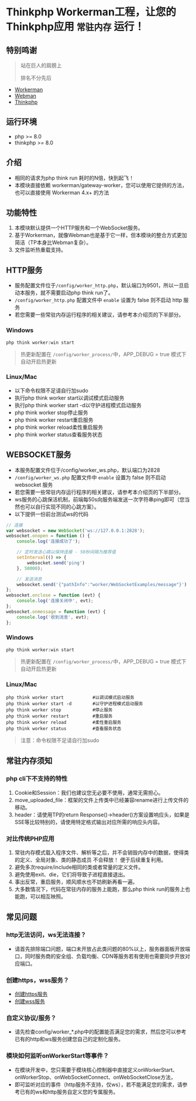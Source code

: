 # Thinkphp Workerman工程，让您的Thinkphp应用 `常驻内存` 运行！

## 特别鸣谢

> 站在巨人的肩膀上
>
> 排名不分先后

* [Workerman](https://www.workerman.net)
* [Webman](https://www.workerman.net/webman)
* [Thinkphp](https://www.thinkphp.cn)

## 运行环境

* php >= 8.0
* thinkphp >= 8.0

## 介绍

* 相同的请求为php think run 耗时的N倍，快到起飞！
* 本模块直接依赖 workerman/gateway-worker，您可以使用它提供的方法，也可以直接使用 Workerman 4.x+ 的方法

## 功能特性

1. 本模块默认提供一个HTTP服务和一个WebSocket服务。
2. 基于Workerman，就像Webman也是基于它一样，但本模块的整合方式更加简洁（TP本身比Webman复杂）。
3. 文件监听热重载支持。

## HTTP服务

* 服务配置文件位于`/config/worker_http.php`，默认端口为9501，所以一旦启动本服务，就不需要启动php think run了。
* `/config/worker_http.php` 配置文件中 `enable` 设置为 false 则不启动 http 服务
* 若您需要一些常驻内存运行程序的相关建议，请参考本介绍页的下半部分。

### Windows

```shell
php think worker:win start
```

> 热更新配置在 `/config/worker_process/`中，APP_DEBUG = true 模式下自动开启热更新

### Linux/Mac

* 以下命令权限不足请自行加sudo
* 执行php think worker start以调试模式启动服务
* 执行php think worker start -d以守护进程模式启动服务
* php think worker stop停止服务
* php think worker restart重启服务
* php think worker reload柔性重启服务
* php think worker status查看服务状态

## WEBSOCKET服务

* 本服务配置文件位于/config/worker_ws.php，默认端口为2828
* `/config/worker_ws.php` 配置文件中 `enable` 设置为 false 则不启动 websocket 服务
* 若您需要一些常驻内存运行程序的相关建议，请参考本介绍页的下半部分。
* ws服务的心跳保活机制，前端每50s向服务端发送一次字符串ping即可（您当然也可以自行实现不同的心跳方案）。
* 以下提供一份前台测试ws的代码

```javascript
// 连接
var websocket = new WebSocket('ws://127.0.0.1:2828');
websocket.onopen = function () {
    console.log('连接成功了');

    // 定时发送心跳以保持连接 - 50秒间隔为推荐值
    setInterval(() => {
        websocket.send('ping')
    }, 50000);

    // 发送消息
    websocket.send('{"pathInfo":"worker/WebSocketExamples/message"}')
};
websocket.onclose = function (evt) {
    console.log('连接关闭中', evt);
};
websocket.onmessage = function (evt) {
    console.log('收到消息', evt);
};
```

### Windows

```shell
php think worker:win start
```

> 热更新配置在 `/config/worker_process/`中，APP_DEBUG = true 模式下自动开启热更新

### Linux/Mac

```shell
php think worker start           #以调试模式启动服务
php think worker start -d        #以守护进程模式启动服务
php think worker stop            #停止服务
php think worker restart         #重启服务
php think worker reload          #柔性重启服务
php think worker status          #查看服务状态
```

> 注意：命令权限不足请自行加sudo

## 常驻内存须知

### php cli下不支持的特性

1. Cookie和Session：我们也建议您无必要不使用，通常无需担心。
2. move_uploaded_file：框架的文件上传类中已经兼容rename进行上传文件的移动。
3. header：请使用TP的return Response()->header()方案设置响应头，如果是SSE等比较特别的，请使用特定格式输出对应所需的响应头内容。

### 对比传统PHP应用

1. 常驻内存模式载入程序文件、解析等之后，并不会销毁内存中的数据，使得类的定义、全局对象、类的静态成员 不会释放！ 便于后续重复利用。
2. 避免多次require/include相同的类或者常量的定义文件。
3. 避免使用exit、die，它们将导致子进程直接退出。
4. 事出反常，重启服务，顺风顺水也不妨刷新再看一遍。
5. 大多数情况下，代码在常驻内存的服务上能跑，那么php think run的服务上也能跑，可以相互映照。

## 常见问题

### http无法访问，ws无法连接？

* 请首先排除端口问题，端口未开放占此类问题的80%以上，服务器面板开放端口，同时服务商的安全组、负载均衡、CDN等服务若有使用也需要同步开放对应端口。

### 创建https，wss服务？

* [创建https服务](https://www.workerman.net/doc/workerman/faq/secure-http-server.html)
* [创建wss服务](https://www.workerman.net/doc/workerman/faq/secure-websocket-server.html)

### 自定义协议/服务？

* 请先检查config/worker_*.php中的配置能否满足您的需求，然后您可以参考已有的http和ws服务创建您自己的定制化服务。

### 模块如何监听onWorkerStart等事件？

* 在模块开发中，您只需要于模块核心控制器中直接定义onWorkerStart、onWorkerStop、onWebSocketConnect、onWebSocketClose方法，
* 即可监听对应的事件（http服务不支持，仅ws），若不能满足您的需求，请参考已有的ws和http服务自定义您的专属服务。